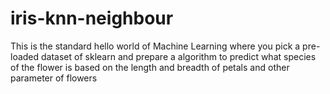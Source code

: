 # iris-knn-neighbour
This is the standard hello world of Machine Learning where you pick a pre-loaded dataset of sklearn and prepare a algorithm to predict what species of the flower is based on the length and breadth of petals and other parameter of flowers
